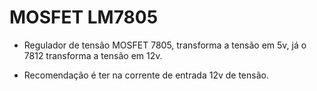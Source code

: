 # MOSFET LM7805

- Regulador de tensão MOSFET 7805, transforma a tensão em 5v, já o 7812 transforma a tensão em 12v.

- Recomendação é ter na corrente de entrada 12v de tensão.